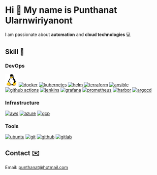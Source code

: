 # Hi 👋 My name is Punthanat Ularnwiriyanont
I am passionate about **automation** and **cloud technologies**  💻


## Skill 💪
</p>

<h3 align="left">DevOps</h3>
<p align="left"> 
<a href="https://www.linux.org/" target="_blank" rel="noreferrer"> <img src="https://raw.githubusercontent.com/devicons/devicon/master/icons/linux/linux-original.svg" alt="linux" width="40" height="40"/></a> 
<a href="https://www.docker.com/" target="_blank" rel="noreferrer"> <img src="https://www.vectorlogo.zone/logos/docker/docker-icon.svg" alt="docker" width="40" height="40"/></a> 
<a href="https://kubernetes.io" target="_blank" rel="noreferrer"> <img src="https://www.vectorlogo.zone/logos/kubernetes/kubernetes-icon.svg" alt="kubernetes" width="40" height="40"/></a> 
<a href="https://helm.sh/" target="_blank" rel="noreferrer"> <img src="https://www.vectorlogo.zone/logos/helmsh/helmsh-icon.svg" alt="helm" width="40" height="40"/></a> 
<a href="https://www.terraform.io/" target="_blank" rel="noreferrer"> <img src="https://www.vectorlogo.zone/logos/terraformio/terraformio-icon.svg" alt="terraform" width="40" height="40"/></a> 
<a href="https://www.ansible.com/" target="_blank" rel="noreferrer"> <img src="https://www.vectorlogo.zone/logos/ansible/ansible-icon.svg" alt="ansible" width="40" height="40"/></a> 
<a href="https://github.com/features/actions" target="_blank" rel="noreferrer"> <img src="https://avatars0.githubusercontent.com/u/44036562?s=100&v=4" alt="github actions" width="40" height="40"/></a> 
<a href="https://www.jenkins.io" target="_blank" rel="noreferrer"> <img src="https://www.vectorlogo.zone/logos/jenkins/jenkins-icon.svg" alt="jenkins" width="40" height="40"/></a> 
<a href="https://grafana.com/" target="_blank" rel="noreferrer"> <img src="https://www.vectorlogo.zone/logos/grafana/grafana-icon.svg" alt="grafana" width="40" height="40"/></a> 
<a href="https://prometheus.io/" target="_blank" rel="noreferrer"> <img src="https://www.vectorlogo.zone/logos/prometheusio/prometheusio-icon.svg" alt="prometheus" width="40" height="40"/></a> 
<a href="https://goharbor.io/" target="_blank" rel="noreferrer"> <img src="https://www.vectorlogo.zone/logos/goharborio/goharborio-icon.svg" alt="harbor" width="40" height="40"/></a> 
<a href="https://argoproj.github.io/" target="_blank" rel="noreferrer"> <img src="https://www.vectorlogo.zone/logos/argoprojio/argoprojio-icon.svg" alt="argocd" width="40" height="40"/></a> 


<h3 align="left">Infrastructure</h3>
<a href="https://aws.amazon.com" target="_blank" rel="noreferrer"> <img src="https://www.vectorlogo.zone/logos/amazon/amazon-ar21.svg" alt="aws" width="40" height="40"/></a> 
<a href="https://azure.microsoft.com/en-in/" target="_blank" rel="noreferrer"> <img src="https://www.vectorlogo.zone/logos/microsoft_azure/microsoft_azure-icon.svg" alt="azure" width="40" height="40"/></a> 
<a href="https://cloud.google.com" target="_blank" rel="noreferrer"> <img src="https://www.vectorlogo.zone/logos/google_cloud/google_cloud-icon.svg" alt="gcp" width="40" height="40"/></a>

<h3 align="left">Tools</h3>
<a href="https://ubuntu.com/" target="_blank" rel="noreferrer"> <img src="https://www.vectorlogo.zone/logos/ubuntu/ubuntu-icon.svg" alt="ubuntu" width="40" height="40"/></a>
<a href="https://git-scm.com/" target="_blank" rel="noreferrer"> <img src="https://www.vectorlogo.zone/logos/git-scm/git-scm-icon.svg" alt="git" width="40" height="40"/></a>
<a href="https://github.com/" target="_blank" rel="noreferrer"> <img src="https://www.vectorlogo.zone/logos/github/github-icon.svg" alt="github" width="40" height="40"/></a>
<a href="https://about.gitlab.com/" target="_blank" rel="noreferrer"> <img src="https://www.vectorlogo.zone/logos/gitlab/gitlab-icon.svg" alt="gitlab" width="40" height="40"/></a>
</p>

## Contact ✉️
Email: punthanat@hotmail.com